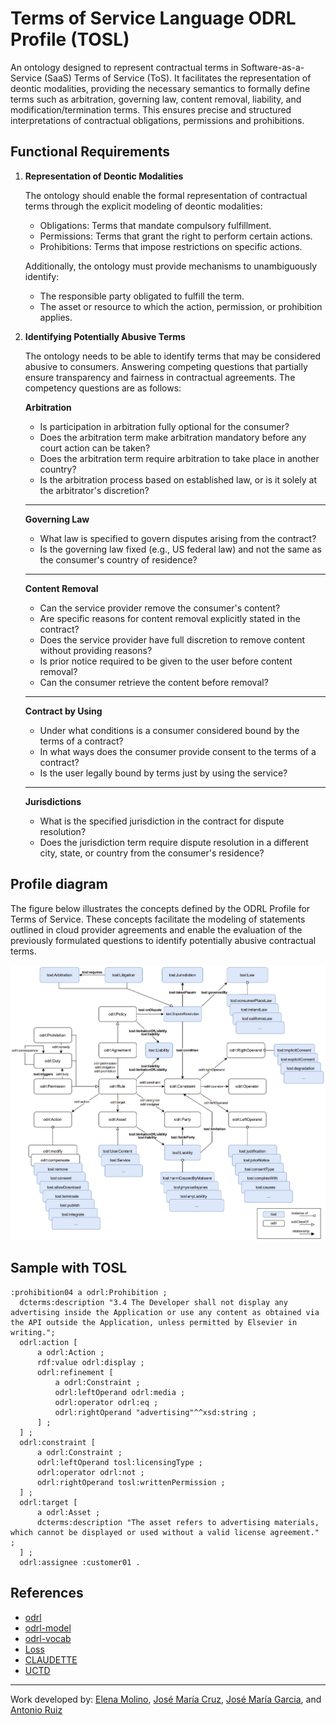 # Terms of Service Language ODRL Profile (TOSL)

An ontology designed to represent contractual terms in Software-as-a-Service (SaaS) Terms of Service (ToS). It facilitates the representation of deontic modalities, providing the necessary semantics to formally define terms such as arbitration, governing law, content removal, liability, and modification/termination terms. This ensures precise and structured interpretations of contractual obligations, permissions and prohibitions.

## Functional Requirements
1. **Representation of Deontic Modalities**

    The ontology should enable the formal representation of contractual terms through the explicit modeling of deontic modalities:

    - Obligations: Terms that mandate compulsory fulfillment.
    - Permissions: Terms that grant the right to perform certain actions.
    - Prohibitions: Terms that impose restrictions on specific actions.

    Additionally, the ontology must provide mechanisms to unambiguously identify:

    - The responsible party obligated to fulfill the term.
    -  The asset or resource to which the action, permission, or prohibition applies.


2. **Identifying Potentially Abusive Terms**

    The ontology needs to be able to identify terms that may be considered abusive to consumers. Answering competing questions that partially ensure transparency and fairness in contractual agreements. The competency questions are as follows:

    **Arbitration**

    - Is participation in arbitration fully optional for the consumer?
    - Does the arbitration term make arbitration mandatory before any court action can be taken?
    - Does the arbitration term require arbitration to take place in another country?
    - Is the arbitration process based on established law, or is it solely at the arbitrator's discretion?

    ---
    **Governing Law**

    - What law is specified to govern disputes arising from the contract?
    - Is the governing law fixed (e.g., US federal law) and not the same as the consumer's country of residence?

    ---
    **Content Removal**

    - Can the service provider remove the consumer's content?
    - Are specific reasons for content removal explicitly stated in the contract?
    - Does the service provider have full discretion to remove content without providing reasons?
    - Is prior notice required to be given to the user before content removal?
    - Can the consumer retrieve the content before removal?

    ---
    **Contract by Using**

    - Under what conditions is a consumer considered bound by the terms of a contract?
    - In what ways does the consumer provide consent to the terms of a contract?
    - Is the user legally bound by terms just by using the service?

    ---
    **Jurisdictions**

    - What is the specified jurisdiction in the contract for dispute resolution?
    - Does the jurisdiction term require dispute resolution in a different city, state, or country from the consumer's residence?


## Profile diagram
The figure below illustrates the concepts defined by the ODRL Profile for Terms of Service. These concepts facilitate the modeling of statements outlined in cloud provider agreements and enable the evaluation of the previously formulated questions to identify potentially abusive contractual terms.

![ontology_model](img/tosl_model.png)


## Sample with TOSL

```turtle
:prohibition04 a odrl:Prohibition ;
  dcterms:description "3.4 The Developer shall not display any advertising inside the Application or use any content as obtained via the API outside the Application, unless permitted by Elsevier in writing.";
  odrl:action [
      a odrl:Action ;
      rdf:value odrl:display ;
      odrl:refinement [
          a odrl:Constraint ;
          odrl:leftOperand odrl:media ;
          odrl:operator odrl:eq ;
          odrl:rightOperand "advertising"^^xsd:string ;
      ] ;
  ] ;
  odrl:constraint [
      a odrl:Constraint ;
      odrl:leftOperand tosl:licensingType ;
      odrl:operator odrl:not ;
      odrl:rightOperand tosl:writtenPermission ;
  ] ;
  odrl:target [
      a odrl:Asset ;
      dcterms:description "The asset refers to advertising materials, which cannot be displayed or used without a valid license agreement." ;
  ] ;    
  odrl:assignee :customer01 .
```

## References

- [odrl](https://w3c.github.io/odrl/)
- [odrl-model](https://www.w3.org/TR/odrl-model/)
- [odrl-vocab](https://www.w3.org/TR/odrl-vocab/)
- [Loss](https://link.springer.com/article/10.1007/s10603-015-9303-7)
- [CLAUDETTE](https://link.springer.com/article/10.1007/s10506-019-09243-2)
- [UCTD](https://eur-lex.europa.eu/legal-content/EN/TXT/?uri=celex%3A31993L0013)

-----------------------
Work developed by:
[Elena Molino](https://github.com/elenamolino),
[José María Cruz](https://github.com/cruzlorite),
[José María Garcia](https://github.com/josemgarcia), and
[Antonio Ruiz](https://github.com/antonioruizcortes)